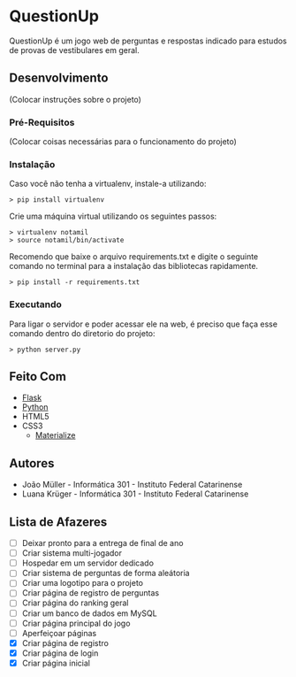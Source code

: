# QuestionUp
QuestionUp é um jogo web de perguntas e respostas indicado para estudos de provas de vestibulares em geral.

## Desenvolvimento
(Colocar instruções sobre o projeto)

### Pré-Requisitos
(Colocar coisas necessárias para o funcionamento do projeto)

### Instalação
Caso você não tenha a virtualenv, instale-a utilizando:
```
> pip install virtualenv
```
Crie uma máquina virtual utilizando os seguintes passos:
```
> virtualenv notamil
> source notamil/bin/activate
```
Recomendo que baixe o arquivo requirements.txt e digite o seguinte comando no terminal para a instalação das bibliotecas rapidamente.
```
> pip install -r requirements.txt
```

### Executando
Para ligar o servidor e poder acessar ele na web, é preciso que faça esse comando dentro do diretorio do projeto:
```
> python server.py
```

## Feito Com
- [Flask](http://flask.pocoo.org/)
- [Python](https://www.python.org/)
- HTML5
- CSS3
  - [Materialize](http://materializecss.com/)

## Autores
* João Müller - Informática 301 - Instituto Federal Catarinense
* Luana Krüger - Informática 301 - Instituto Federal Catarinense

## Lista de Afazeres
- [ ] Deixar pronto para a entrega de final de ano
- [ ] Criar sistema multi-jogador
- [ ] Hospedar em um servidor dedicado
- [ ] Criar sistema de perguntas de forma aleátoria
- [ ] Criar uma logotipo para o projeto
- [ ] Criar página de registro de perguntas
- [ ] Criar página do ranking geral
- [ ] Criar um banco de dados em MySQL
- [ ] Criar página principal do jogo
- [ ] Aperfeiçoar páginas
- [x] Criar página de registro
- [x] Criar página de login
- [x] Criar página inicial
